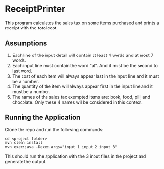 # ReceiptPrinter

This program calculates the sales tax on some items purchased and prints a receipt with the total cost.

## Assumptions

1. Each line of the input detail will contain at least 4 words and at most 7 words.
2. Each input line must contain the word "at". And it must be the second to last word.
3. The cost of each item will always appear last in the input line and it must be a number.
4. The quantity of the item will always appear first in the input line and it must be a number.
5. The names of the sales tax exempted items are: book, food, pill, and chocolate. Only these 4 names wil be considered in this context.

## Running the Application

Clone the repo and run the following commands:

```
cd <project folder>
mvn clean install
mvn exec:java -Dexec.args="input_1 input_2 input_3"
```

This should run the application with the 3 input files in the project and generate the output.
